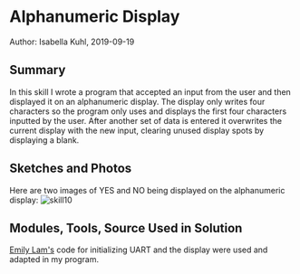 #  Alphanumeric Display

Author: Isabella Kuhl, 2019-09-19

## Summary
In this skill I wrote a program that accepted an input from the user and then displayed it on an alphanumeric display. The display only writes four characters so the program only uses and displays the first four characters inputted by the user. After another set of data is entered it overwrites the current display with the new input, clearing unused display spots by displaying a blank.

## Sketches and Photos
Here are two images of YES and NO being displayed on the alphanumeric display:
![skill10]()

## Modules, Tools, Source Used in Solution
[Emily Lam's](https://github.com/BU-EC444/code-examples/tree/master/i2c-display) code for initializing UART and the display were used and adapted in my program.
